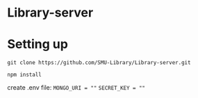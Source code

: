 # Library-server

# Setting up 

`git clone https://github.com/SMU-Library/Library-server.git`

`npm install`

create .env file:
`MONGO_URI = ""`
`SECRET_KEY = ""`

